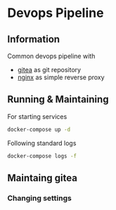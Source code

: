 # Devops Pipeline

## Information

Common devops pipeline with 
* [gitea](https://gitea.com) as git repository
* [nginx](http://nginx.org) as simple reverse proxy

## Running & Maintaining

For starting services 

```bash
docker-compose up -d
```
Following standard logs

```bash
docker-compose logs -f
```

## Maintaing gitea

### Changing settings 
